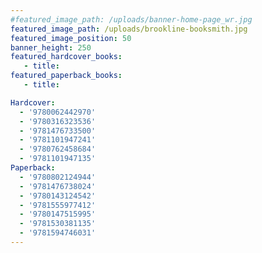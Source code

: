 ```yaml
---
#featured_image_path: /uploads/banner-home-page_wr.jpg
featured_image_path: /uploads/brookline-booksmith.jpg
featured_image_position: 50
banner_height: 250
featured_hardcover_books:
   - title:
featured_paperback_books:
   - title:

Hardcover:
  - '9780062442970'
  - '9780316323536'
  - '9781476733500'
  - '9781101947241'
  - '9780762458684'
  - '9781101947135'
Paperback:
  - '9780802124944'
  - '9781476738024'
  - '9780143124542'
  - '9781555977412'
  - '9780147515995'
  - '9781530381135'
  - '9781594746031'
---
```

